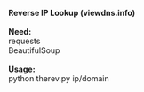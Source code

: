 <b>Reverse IP Lookup (viewdns.info)</b><br><br>
<b>Need:</b><br>requests<br>BeautifulSoup<br><br>
<b>Usage:</b><br>python therev.py ip/domain
